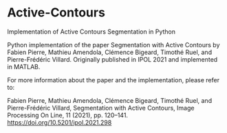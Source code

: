 # Active-Contours
Implementation of Active Contours Segmentation in Python 

Python implementation of the paper Segmentation with Active Contours by Fabien Pierre, Mathieu Amendola, Clémence Bigeard, Timothé Ruel, and Pierre-Frédéric Villard. 
Originally published in IPOL 2021 and implemented in MATLAB. 


For more information about the paper and the implementation, please refer to:

Fabien Pierre, Mathieu Amendola, Clémence Bigeard, Timothé Ruel, and Pierre-Frédéric Villard, Segmentation with Active Contours, Image Processing On Line, 11 (2021), pp. 120–141. https://doi.org/10.5201/ipol.2021.298
